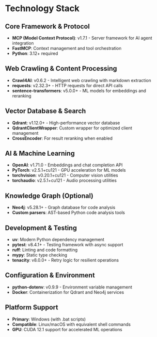 # Technology Stack

## Core Framework & Protocol
- **MCP (Model Context Protocol)**: v1.7.1 - Server framework for AI agent integration
- **FastMCP**: Context management and tool orchestration
- **Python**: 3.12+ required

## Web Crawling & Content Processing
- **Crawl4AI**: v0.6.2 - Intelligent web crawling with markdown extraction
- **requests**: v2.32.3+ - HTTP requests for direct API calls
- **sentence-transformers**: v5.0.0+ - ML models for embeddings and reranking

## Vector Database & Search
- **Qdrant**: v1.12.0+ - High-performance vector database
- **QdrantClientWrapper**: Custom wrapper for optimized client management
- **CrossEncoder**: For result reranking when enabled

## AI & Machine Learning
- **OpenAI**: v1.71.0 - Embeddings and chat completion API
- **PyTorch**: v2.5.1+cu121 - GPU acceleration for ML models
- **torchvision**: v0.20.1+cu121 - Computer vision utilities
- **torchaudio**: v2.5.1+cu121 - Audio processing utilities

## Knowledge Graph (Optional)
- **Neo4j**: v5.28.1+ - Graph database for code analysis
- **Custom parsers**: AST-based Python code analysis tools

## Development & Testing
- **uv**: Modern Python dependency management
- **pytest**: v8.4.1+ - Testing framework with async support
- **ruff**: Linting and code formatting
- **mypy**: Static type checking
- **tenacity**: v8.0.0+ - Retry logic for resilient operations

## Configuration & Environment
- **python-dotenv**: v0.9.9 - Environment variable management
- **Docker**: Containerization for Qdrant and Neo4j services

## Platform Support
- **Primary**: Windows (with .bat scripts)
- **Compatible**: Linux/macOS with equivalent shell commands
- **GPU**: CUDA 12.1 support for accelerated ML operations